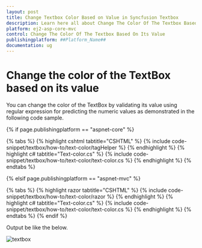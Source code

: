 ```yaml
---
layout: post
title: Change Textbox Color Based on Value in Syncfusion Textbox
description: Learn here all about Change The Color Of The Textbox Based On Its Value in Syncfusion ##Platform_Name## Textbox component of syncfusion and more.
platform: ej2-asp-core-mvc
control: Change The Color Of The Textbox Based On Its Value
publishingplatform: ##Platform_Name##
documentation: ug
---
```



# Change the color of the TextBox based on its value

You can change the color of the TextBox by validating its value using regular expression for predicting the numeric values as demonstrated in the following code sample.

{% if page.publishingplatform == "aspnet-core" %}

{% tabs %}
{% highlight cshtml tabtitle="CSHTML" %}
{% include code-snippet/textbox/how-to/text-color/tagHelper %}
{% endhighlight %}
{% highlight c# tabtitle="Text-color.cs" %}
{% include code-snippet/textbox/how-to/text-color/text-color.cs %}
{% endhighlight %}
{% endtabs %}

{% elsif page.publishingplatform == "aspnet-mvc" %}

{% tabs %}
{% highlight razor tabtitle="CSHTML" %}
{% include code-snippet/textbox/how-to/text-color/razor %}
{% endhighlight %}
{% highlight c# tabtitle="Text-color.cs" %}
{% include code-snippet/textbox/how-to/text-color/text-color.cs %}
{% endhighlight %}
{% endtabs %}
{% endif %}



Output be like the below.

![textbox](../images/textbox-type.png)
